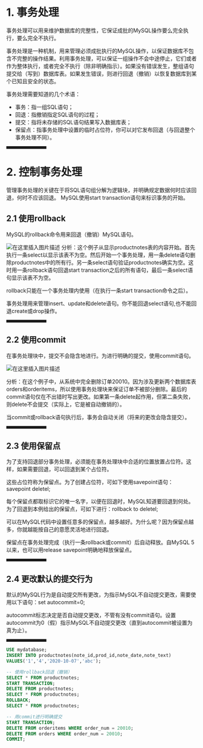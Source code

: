 ﻿
# 1. 事务处理
事务处理可以用来维护数据库的完整性，它保证成批的MySQL操作要么完全执行，要么完全不执行。

事务处理是一种机制，用来管理必须成批执行的MySQL操作，以保证数据库不包含不完整的操作结果。利用事务处理，可以保证一组操作不会中途停止，它们或者作为整体执行，或者完全不执行（除非明确指示）。如果没有错误发生，整组语句提交给（写到）数据库表。如果发生错误，则进行回退（撤销）以恢复数据库到某个已知且安全的状态。

事务处理需要知道的几个术语：

 - 事务：指一组SQL语句；
 - 回退：指撤销指定SQL语句的过程；
 - 提交：指将未存储的SQL语句结果写入数据库表；
 - 保留点：指事务处理中设置的临时占位符，你可以对它发布回退（与回退整个事务处理不同）。
<hr style=" border:solid; width:100px; height:1px;" color=#000000 size=1">

# 2. 控制事务处理
管理事务处理的关键在于将SQL语句组分解为逻辑块，并明确规定数据何时应该回退，何时不应该回退。
MySQL使用start transaction语句来标识事务的开始。

## 2.1 使用rollback
MySQL的rollback命令用来回退（撤销）MySQL语句。

![在这里插入图片描述](https://img-blog.csdnimg.cn/20201007162905508.png?x-oss-process=image/watermark,type_ZmFuZ3poZW5naGVpdGk,shadow_10,text_aHR0cHM6Ly9ibG9nLmNzZG4ubmV0L3dlaXhpbl80OTk4NDA0NA==,size_16,color_FFFFFF,t_70#pic_center)
分析：这个例子从显示productnotes表的内容开始。首先执行一条select以显示该表不为空。然后开始一个事务处理，用一条delete语句删除productnotes中的所有行。另一条select语句验证productnotes确实为空。这时用一条rollback语句回退start transaction之后的所有语句，最后一条select语句显示该表不为空。

rollback只能在一个事务处理内使用（在执行一条start transaction命令之后）。

事务处理用来管理insert、update和delete语句。你不能回退select语句,也不能回退create或drop操作。
<hr style=" border:solid; width:100px; height:1px;" color=#000000 size=1">

## 2.2 使用commit
在事务处理块中，提交不会隐含地进行。为进行明确的提交，使用commit语句。

![在这里插入图片描述](https://img-blog.csdnimg.cn/20201007165409991.png#pic_center)

分析：在这个例子中，从系统中完全删除订单20010。因为涉及更新两个数据库表orders和orderitems，所以使用事务处理块来保证订单不被部分删除。最后的commit语句仅在不出错时写出更改。如果第一条delete起作用，但第二条失败，则delete不会提交（实际上，它是被自动撤销的）。

当commit或rollback语句执行后，事务会自动关闭（将来的更改会隐含提交）。
<hr style=" border:solid; width:100px; height:1px;" color=#000000 size=1">

## 2.3 使用保留点
为了支持回退部分事务处理，必须能在事务处理块中合适的位置放置占位符。这样，如果需要回退，可以回退到某个占位符。

这些占位符称为保留点。为了创建占位符，可如下使用savepoint语句：savepoint deletel;

每个保留点都取标识它的唯一名字，以便在回退时，MySQL知道要回退到何处。为了回退到本例给出的保留点，可如下进行：rollback to deletel;

可以在MySQL代码中设置任意多的保留点，越多越好。为什么呢？因为保留点越多，你就越能按自己的意愿灵活地进行回退。

保留点在事务处理完成（执行一条rollback或commit）后自动释放。自MySQL 5以来，也可以用release savepoint明确地释放保留点。
<hr style=" border:solid; width:100px; height:1px;" color=#000000 size=1">

## 2.4 更改默认的提交行为
默认的MySQL行为是自动提交所有更改，为指示MySQL不自动提交更改，需要使用以下语句：set autocommit=0;

autocommit标志决定是否自动提交更改，不管有没有commit语句。设置autocommit为0（假）指示MySQL不自动提交更改（直到autocommit被设置为真为止）。
<hr style=" border:solid; width:100px; height:1px;" color=#000000 size=1">

```sql
USE mydatabase;
INSERT INTO productnotes(note_id,prod_id,note_date,note_text)
VALUES('1','4','2020-10-07','abc');

-- 使用rollback回退（撤销）
SELECT * FROM productnotes;
START TRANSACTION;
DELETE FROM productnotes;
SELECT * FROM productnotes;
ROLLBACK;
SELECT * FROM productnotes;

-- 用commit进行明确提交
START TRANSACTION;
DELETE FROM orderitems WHERE order_num = 20010;
DELETE FROM orders WHERE order_num = 20010;
COMMIT;

```

